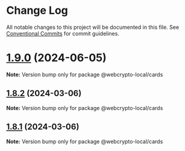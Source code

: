 # Change Log

All notable changes to this project will be documented in this file.
See [Conventional Commits](https://conventionalcommits.org) for commit guidelines.

# [1.9.0](https://github.com/PeculiarVentures/webcrypto-local/compare/v1.8.2...v1.9.0) (2024-06-05)

**Note:** Version bump only for package @webcrypto-local/cards





## [1.8.2](https://github.com/PeculiarVentures/webcrypto-local/compare/v1.8.1...v1.8.2) (2024-03-06)

**Note:** Version bump only for package @webcrypto-local/cards





## [1.8.1](https://github.com/PeculiarVentures/webcrypto-local/compare/v1.8.0...v1.8.1) (2024-03-06)

**Note:** Version bump only for package @webcrypto-local/cards
